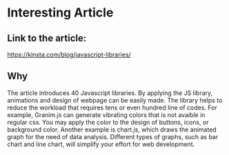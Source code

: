 # Interesting Article

## Link to the article: 
https://kinsta.com/blog/javascript-libraries/

## Why

The article introduces 40 Javascript libraries. By applying the JS library, animations and design of webpage can be easily made. The library helps to reduce the workload that requires tens or even hundred line of codes. For example, Granim.js can generate vibrating colors that is not avaible in regular css. You may apply the color to the design of buttons, icons, or background color. Another example is chart.js, which draws the animated graph for the need of data analysis. Different types of graphs, such as bar chart and line chart, will simplify your effort for web development.